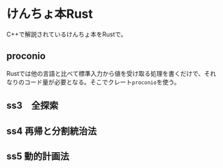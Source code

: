 # けんちょ本Rust

C++で解説されているけんちょ本をRustで。

## proconio

Rustでは他の言語と比べて標準入力から値を受け取る処理を書くだけで、それなりのコード量が必要となる。そこでクレート`proconio`を使う。

## ss3　全探索

## ss4 再帰と分割統治法

## ss5 動的計画法

